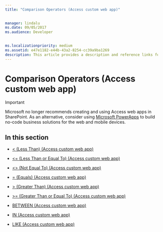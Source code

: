 ```yaml
---
title: "Comparison Operators (Access custom web app)"
  
  
manager: lindalu
ms.date: 09/05/2017
ms.audience: Developer
 
  
ms.localizationpriority: medium
ms.assetid: e47e1182-e44b-43a2-8254-cc39a9ba1269
description: This article provides a description and reference links for comparison operators (access custom web app).
---
```


# Comparison Operators (Access custom web app)

> [!IMPORTANT]
> Microsoft no longer recommends creating and using Access web apps in SharePoint. As an alternative, consider using [Microsoft PowerApps](https://powerapps.microsoft.com/) to build no-code business solutions for the web and mobile devices. 
  
## In this section

- [\< (Less Than) (Access custom web app)](less-thanaccess-custom-web-app.md)
    
- [\<= (Less Than or Equal To) (Access custom web app)](equalsless-than-or-equal-toaccess-custom-web-app.md)
    
- [\<\> (Not Equal To) (Access custom web app)](not-equal-toaccess-custom-web-app.md)
    
- [= (Equals) (Access custom web app)](equalsequalsaccess-custom-web-app.md)
    
- [\> (Greater Than) (Access custom web app)](greater-thanaccess-custom-web-app.md)
    
- [\>= (Greater Than or Equal To) (Access custom web app)](equalsgreater-than-or-equal-toaccess-custom-web-app.md)
    
- [BETWEEN (Access custom web app)](between-access-custom-web-app.md)
    
- [IN (Access custom web app)](in-access-custom-web-app.md)
    
- [LIKE (Access custom web app)](like-access-custom-web-app.md)
    

